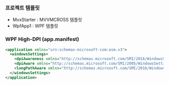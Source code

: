 ### 프로젝트 템플릿
* MvxStarter : MVVMCROSS 템플릿
* WpfApp1 : WPF 템플릿

### WPF High-DPI (app.manifest)
```xml
<application xmlns="urn:schemas-microsoft-com:asm.v3">
  <windowsSettings>
    <dpiAwareness xmlns="http://schemas.microsoft.com/SMI/2016/WindowsSettings">PerMonitorV2, PerMonitor, System</dpiAwareness>
    <dpiAware xmlns="http://schemas.microsoft.com/SMI/2005/WindowsSettings">true/PM</dpiAware>
    <longPathAware xmlns="http://schemas.microsoft.com/SMI/2016/WindowsSettings">true</longPathAware>
  </windowsSettings>
</application>
```
